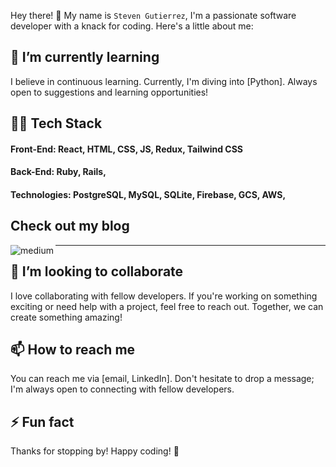 Hey there! 👋 My name is `Steven Gutierrez`, I'm a passionate software developer with a knack for coding. Here's a little about me:

## 🌱 I’m currently learning
I believe in continuous learning. Currently, I'm diving into [Python]. Always open to suggestions and learning opportunities!

## 👨‍💻 Tech Stack
#### Front-End: React, HTML, CSS, JS, Redux, Tailwind CSS
#### Back-End: Ruby, Rails, 
#### Technologies: PostgreSQL, MySQL, SQLite, Firebase, GCS, AWS, 

## Check out my blog
[<img align="left" alt="medium" src="https://img.shields.io/badge/dev.to-0A0A0A?style=for-the-badge&logo=devdotto&logoColor=white" />](https://dev.to/succorro)
___

## 👯 I’m looking to collaborate
I love collaborating with fellow developers. If you're working on something exciting or need help with a project, feel free to reach out. Together, we can create something amazing!

## 📫 How to reach me
You can reach me via [email, LinkedIn]. Don't hesitate to drop a message; I'm always open to connecting with fellow developers.

## ⚡ Fun fact

Thanks for stopping by! Happy coding! 🚀


